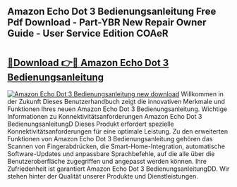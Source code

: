 ## Amazon Echo Dot 3 Bedienungsanleitung Free Pdf Download - Part-YBR New Repair Owner Guide - User Service Edition COAeR

# <h2><a href="http://df50s4f.blite.top/?on=Amazon+Echo+Dot+3+Bedienungsanleitung">🔗Download 👉🔴 Amazon Echo Dot 3 Bedienungsanleitung</a></h2>

[![Amazon Echo Dot 3 Bedienungsanleitung new download](https://i.imgur.com/lujVjoI.png)](http://df50s4f.blite.top/?on=Amazon+Echo+Dot+3+Bedienungsanleitung)
Willkommen in der Zukunft Dieses Benutzerhandbuch zeigt die innovativen Merkmale und Funktionen Ihres neuen Amazon Echo Dot 3 Bedienungsanleitung. Wichtige Informationen zu Konnektivitätsanforderungen Amazon Echo Dot 3 BedienungsanleitungD Dieses Produkt erfordert spezielle Konnektivitätsanforderungen für eine optimale Leistung. Zu den erweiterten Funktionen von Amazon Echo Dot 3 Bedienungsanleitung gehören das Scannen von Fingerabdrücken, die Smart-Home-Integration, automatische Software-Updates und anpassbare Sprachbefehle, auf die alle über die Benutzeroberfläche zugegriffen und angepasst werden können. Ihre Zufriedenheit ist garantiert Amazon Echo Dot 3 BedienungsanleitungDD. Wir stehen hinter der Qualität unserer Produkte und Dienstleistungen.
